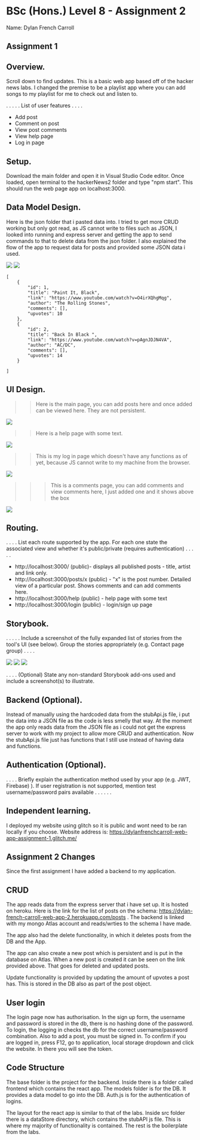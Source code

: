 # BSc (Hons.) Level 8 - Assignment 2 

Name: Dylan French Carroll
## Assignment 1
## Overview.
Scroll down to find updates. 
This is a basic web app based off of the hacker news labs. I changed the premise to be a 
playlist app where you can add songs to my playlist for me to check out and listen to. 

. . . . . List of user features  . . . .

- Add post
- Comment on post
- View post comments
- View help page
- Log in page

## Setup.

Download the main folder and open it in Visual Studio Code editor. Once loaded, open terminal to the hackerNews2 folder and type "npm start".
This should run the web page app on localhost:3000. 

## Data Model Design.

Here is the json folder that i pasted data into. I tried to get more CRUD working but only got read, as JS cannot write to files such as JSON, I looked into
running and express server and getting the app to send commands to that to delete data from the json folder. I also explained the flow of the app to request data for posts 
and provided some JSON data i used. 

![](/img/eerd.png)
![](/img/DataModel.png)


~~~
[
    {
        "id": 1,
        "title": "Paint It, Black",
        "link": "https://www.youtube.com/watch?v=O4irXQhgMqg",
        "author": "The Rolling Stones",
        "comments": [],
        "upvotes": 10
    },
    {
        "id": 2,
        "title": "Back In Black ",
        "link": "https://www.youtube.com/watch?v=pAgnJDJN4VA",
        "author": "AC/DC",
        "comments": [],
        "upvotes": 14
    }

]
~~~
## UI Design.

>>Here is the main page, you can add posts here and once added can be viewed here. They are not persistent. 

![](./img/main.png)

>> Here is a help page with some text.  

![](./img/help.png)

>> This is my log in page which doesn't have any functions as of yet, because JS cannot write to my machine from the browser. 

![](./img/login.png) 

>>> This is a comments page, you can add comments and view comments here, I just added one and it shows above the box

![](./img/comment.png)


## Routing.

. . . . List each route supported by the app. For each one state the associated view and whether it's public/private (requires authentication) . . . . .

- http://localhost:3000/ (public)- displays all published posts - title, artist and link only.
- http://localhost:3000/posts/x (public) - "x" is the post number. Detailed view of a particular post. Shows comments and can add comments here.
- http://localhost:3000/help (public) - help page with some text
- http://localhost:3000/login (public) - login/sign up page

## Storybook.

. . . . . Include a screenshot of the fully expanded list of stories from the tool's UI (see below). Group the stories appropriately (e.g. Contact page group) . . . .

![](./img/story1.png)
![](./img/story2.png)
![](./img/story3.png)

. . . . (Optional) State any non-standard Storybook add-ons used and include a screenshot(s) to illustrate.

## Backend (Optional).

Instead of manually using the hardcoded data from the stubApi.js file, i put the data into a JSON file as the code is less smelly that way.
At the moment the app only reads data from the JSON file as i could not get the express server to work with my project to allow more CRUD and authentication.
Now the stubApi.js file just has functions that I still use instead of having data and functions. 

## Authentication (Optional).

. . . . Briefly explain the authentication method used by your app (e.g. JWT, Firebase) ). If user registration is not supported, mention test username/password pairs available . . . . . .

## Independent learning.

I deployed my website using glitch so it is public and wont need to be ran locally if you choose. 
Website address is: https://dylanfrenchcarroll-web-app-assignment-1.glitch.me/


## Assignment 2 Changes
Since the first assignment I have added a backend to my application. 

## CRUD
The app reads data from the express server that i have set up. It is hosted on heroku. Here is the link for the list of posts on the schema: https://dylan-french-carroll-web-app-2.herokuapp.com/posts . The backend is linked with my mongo Atlas account and reads/wrties to the schema I have made. 

The app also had the delete functionality, in which it deletes posts from the DB and the App. 

The app can also create a new post which is persistent and is put in the database on Atlas. When a new post is created it can be seen on the link provided above. That goes for deleted and updated posts. 

Update functionality is provided by updating the amount of upvotes a post has. This is stored in the DB also as part of the post object. 

## User login
The login page now has authorisation. In the sign up form, the username and password is stored in the db, there is no hashing done of the password. To login, the logging in checks the db for the correct username/password combination. Also to add a post, you must be signed in. To confirm if you are logged in, press F12, go to application, local storage dropdown and click the website. In there you will see the token. 

## Code Structure

The base folder is the project for the backend. Inside there is a folder called frontend which contains the react app. The models folder is for the DB. It provides a data model to go into the DB. Auth.js is for the authentication of logins. 

The layout for the react app is similar to that of the labs. Inside src folder there is a dataStore directory, which contains the stubAPI js file. This is where my majority of functionality is contained. The rest is the boilerplate from the labs.  



